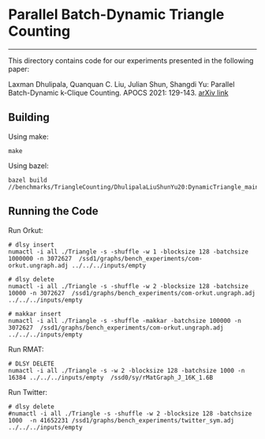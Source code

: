 # Parallel Batch-Dynamic Triangle Counting
--------

This directory contains code for our experiments presented in the following paper: 

Laxman Dhulipala, Quanquan C. Liu, Julian Shun, Shangdi Yu: Parallel Batch-Dynamic k-Clique Counting. APOCS 2021: 129-143. [arXiv link](https://arxiv.org/abs/2003.13585)

Building
--------

Using make:
```
make
```

Using bazel:
```
bazel build //benchmarks/TriangleCounting/DhulipalaLiuShunYu20:DynamicTriangle_main
```
Running the Code
--------

Run Orkut:
```
# dlsy insert
numactl -i all ./Triangle -s -shuffle -w 1 -blocksize 128 -batchsize 1000000 -n 3072627  /ssd1/graphs/bench_experiments/com-orkut.ungraph.adj ../../../inputs/empty

# dlsy delete
numactl -i all ./Triangle -s -shuffle -w 2 -blocksize 128 -batchsize 10000 -n 3072627  /ssd1/graphs/bench_experiments/com-orkut.ungraph.adj ../../../inputs/empty 

# makkar insert
numactl -i all ./Triangle -s -shuffle -makkar -batchsize 100000 -n 3072627  /ssd1/graphs/bench_experiments/com-orkut.ungraph.adj ../../../inputs/empty 

 ```

 Run RMAT:
 ```
 # DLSY DELETE
numactl -i all ./Triangle -s -w 2 -blocksize 128 -batchsize 1000 -n 16384 ../../../inputs/empty  /ssd0/sy/rMatGraph_J_16K_1.6B
```

Run Twitter:
```
# dlsy delete
#numactl -i all ./Triangle -s -shuffle -w 2 -blocksize 128 -batchsize 1000  -n 41652231 /ssd1/graphs/bench_experiments/twitter_sym.adj ../../../inputs/empty 
```
